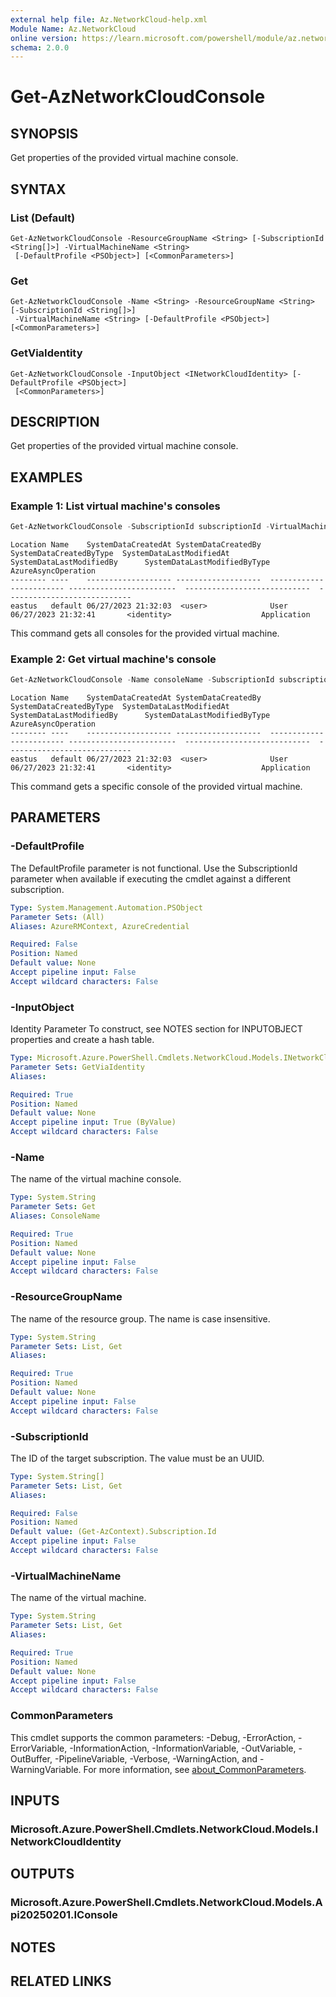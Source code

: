 ```yaml
---
external help file: Az.NetworkCloud-help.xml
Module Name: Az.NetworkCloud
online version: https://learn.microsoft.com/powershell/module/az.networkcloud/get-aznetworkcloudconsole
schema: 2.0.0
---
```


# Get-AzNetworkCloudConsole

## SYNOPSIS
Get properties of the provided virtual machine console.

## SYNTAX

### List (Default)
```
Get-AzNetworkCloudConsole -ResourceGroupName <String> [-SubscriptionId <String[]>] -VirtualMachineName <String>
 [-DefaultProfile <PSObject>] [<CommonParameters>]
```

### Get
```
Get-AzNetworkCloudConsole -Name <String> -ResourceGroupName <String> [-SubscriptionId <String[]>]
 -VirtualMachineName <String> [-DefaultProfile <PSObject>] [<CommonParameters>]
```

### GetViaIdentity
```
Get-AzNetworkCloudConsole -InputObject <INetworkCloudIdentity> [-DefaultProfile <PSObject>]
 [<CommonParameters>]
```

## DESCRIPTION
Get properties of the provided virtual machine console.

## EXAMPLES

### Example 1: List virtual machine's consoles
```powershell
Get-AzNetworkCloudConsole -SubscriptionId subscriptionId -VirtualMachineName virtualMachineName -ResourceGroupName resourceGroupName
```

```output
Location Name    SystemDataCreatedAt SystemDataCreatedBy  SystemDataCreatedByType  SystemDataLastModifiedAt  SystemDataLastModifiedBy      SystemDataLastModifiedByType AzureAsyncOperation
-------- ----    ------------------- -------------------  ------------------------ ------------------------  ----------------------------  ----------------------------
eastus   default 06/27/2023 21:32:03  <user>              User                     06/27/2023 21:32:41       <identity>                    Application
```

This command gets all consoles for the provided virtual machine.

### Example 2: Get virtual machine's console
```powershell
Get-AzNetworkCloudConsole -Name consoleName -SubscriptionId subscriptionId -ResourceGroupName resourceGroupName -VirtualMachineName virtualMachineName
```

```output
Location Name    SystemDataCreatedAt SystemDataCreatedBy  SystemDataCreatedByType  SystemDataLastModifiedAt  SystemDataLastModifiedBy      SystemDataLastModifiedByType AzureAsyncOperation
-------- ----    ------------------- -------------------  ------------------------ ------------------------  ----------------------------  ----------------------------
eastus   default 06/27/2023 21:32:03  <user>              User                     06/27/2023 21:32:41       <identity>                    Application
```

This command gets a specific console of the provided virtual machine.

## PARAMETERS

### -DefaultProfile
The DefaultProfile parameter is not functional.
Use the SubscriptionId parameter when available if executing the cmdlet against a different subscription.

```yaml
Type: System.Management.Automation.PSObject
Parameter Sets: (All)
Aliases: AzureRMContext, AzureCredential

Required: False
Position: Named
Default value: None
Accept pipeline input: False
Accept wildcard characters: False
```

### -InputObject
Identity Parameter
To construct, see NOTES section for INPUTOBJECT properties and create a hash table.

```yaml
Type: Microsoft.Azure.PowerShell.Cmdlets.NetworkCloud.Models.INetworkCloudIdentity
Parameter Sets: GetViaIdentity
Aliases:

Required: True
Position: Named
Default value: None
Accept pipeline input: True (ByValue)
Accept wildcard characters: False
```

### -Name
The name of the virtual machine console.

```yaml
Type: System.String
Parameter Sets: Get
Aliases: ConsoleName

Required: True
Position: Named
Default value: None
Accept pipeline input: False
Accept wildcard characters: False
```

### -ResourceGroupName
The name of the resource group.
The name is case insensitive.

```yaml
Type: System.String
Parameter Sets: List, Get
Aliases:

Required: True
Position: Named
Default value: None
Accept pipeline input: False
Accept wildcard characters: False
```

### -SubscriptionId
The ID of the target subscription.
The value must be an UUID.

```yaml
Type: System.String[]
Parameter Sets: List, Get
Aliases:

Required: False
Position: Named
Default value: (Get-AzContext).Subscription.Id
Accept pipeline input: False
Accept wildcard characters: False
```

### -VirtualMachineName
The name of the virtual machine.

```yaml
Type: System.String
Parameter Sets: List, Get
Aliases:

Required: True
Position: Named
Default value: None
Accept pipeline input: False
Accept wildcard characters: False
```

### CommonParameters
This cmdlet supports the common parameters: -Debug, -ErrorAction, -ErrorVariable, -InformationAction, -InformationVariable, -OutVariable, -OutBuffer, -PipelineVariable, -Verbose, -WarningAction, and -WarningVariable. For more information, see [about_CommonParameters](http://go.microsoft.com/fwlink/?LinkID=113216).

## INPUTS

### Microsoft.Azure.PowerShell.Cmdlets.NetworkCloud.Models.INetworkCloudIdentity

## OUTPUTS

### Microsoft.Azure.PowerShell.Cmdlets.NetworkCloud.Models.Api20250201.IConsole

## NOTES

## RELATED LINKS
